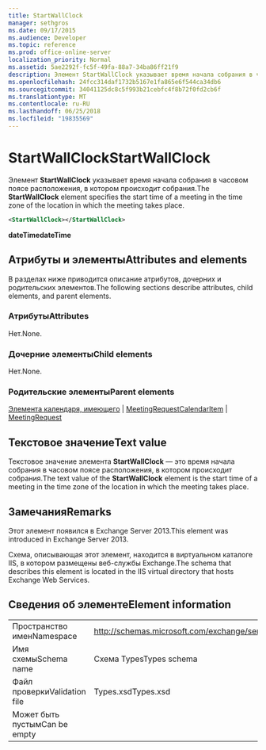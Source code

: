 ```yaml
---
title: StartWallClock
manager: sethgros
ms.date: 09/17/2015
ms.audience: Developer
ms.topic: reference
ms.prod: office-online-server
localization_priority: Normal
ms.assetid: 5ae2292f-fc5f-49fa-88a7-34ba86ff21f9
description: Элемент StartWallClock указывает время начала собрания в часовом поясе расположения, в котором происходит собрания.
ms.openlocfilehash: 24fcc314daf1732b5167e1fa865e6f544ca34db6
ms.sourcegitcommit: 34041125dc8c5f993b21cebfc4f8b72f0fd2cb6f
ms.translationtype: MT
ms.contentlocale: ru-RU
ms.lasthandoff: 06/25/2018
ms.locfileid: "19835569"
---
```

# <a name="startwallclock"></a><span data-ttu-id="ef824-103">StartWallClock</span><span class="sxs-lookup"><span data-stu-id="ef824-103">StartWallClock</span></span>

<span data-ttu-id="ef824-104">Элемент **StartWallClock** указывает время начала собрания в часовом поясе расположения, в котором происходит собрания.</span><span class="sxs-lookup"><span data-stu-id="ef824-104">The **StartWallClock** element specifies the start time of a meeting in the time zone of the location in which the meeting takes place.</span></span> 
  
```XML
<StartWallClock></StartWallClock>
```

<span data-ttu-id="ef824-105">**dateTime**</span><span class="sxs-lookup"><span data-stu-id="ef824-105">**dateTime**</span></span>

## <a name="attributes-and-elements"></a><span data-ttu-id="ef824-106">Атрибуты и элементы</span><span class="sxs-lookup"><span data-stu-id="ef824-106">Attributes and elements</span></span>

<span data-ttu-id="ef824-107">В разделах ниже приводится описание атрибутов, дочерних и родительских элементов.</span><span class="sxs-lookup"><span data-stu-id="ef824-107">The following sections describe attributes, child elements, and parent elements.</span></span>
  
### <a name="attributes"></a><span data-ttu-id="ef824-108">Атрибуты</span><span class="sxs-lookup"><span data-stu-id="ef824-108">Attributes</span></span>

<span data-ttu-id="ef824-109">Нет.</span><span class="sxs-lookup"><span data-stu-id="ef824-109">None.</span></span>
  
### <a name="child-elements"></a><span data-ttu-id="ef824-110">Дочерние элементы</span><span class="sxs-lookup"><span data-stu-id="ef824-110">Child elements</span></span>

<span data-ttu-id="ef824-111">Нет.</span><span class="sxs-lookup"><span data-stu-id="ef824-111">None.</span></span>
  
### <a name="parent-elements"></a><span data-ttu-id="ef824-112">Родительские элементы</span><span class="sxs-lookup"><span data-stu-id="ef824-112">Parent elements</span></span>

<span data-ttu-id="ef824-113">[Элемента календаря, имеющего](calendaritem.md) | [MeetingRequest](meetingrequest.md)</span><span class="sxs-lookup"><span data-stu-id="ef824-113">[CalendarItem](calendaritem.md) | [MeetingRequest](meetingrequest.md)</span></span>
  
## <a name="text-value"></a><span data-ttu-id="ef824-114">Текстовое значение</span><span class="sxs-lookup"><span data-stu-id="ef824-114">Text value</span></span>

<span data-ttu-id="ef824-115">Текстовое значение элемента **StartWallClock** — это время начала собрания в часовом поясе расположения, в котором происходит собрания.</span><span class="sxs-lookup"><span data-stu-id="ef824-115">The text value of the **StartWallClock** element is the start time of a meeting in the time zone of the location in which the meeting takes place.</span></span> 
  
## <a name="remarks"></a><span data-ttu-id="ef824-116">Замечания</span><span class="sxs-lookup"><span data-stu-id="ef824-116">Remarks</span></span>

<span data-ttu-id="ef824-117">Этот элемент появился в Exchange Server 2013.</span><span class="sxs-lookup"><span data-stu-id="ef824-117">This element was introduced in Exchange Server 2013.</span></span>
  
<span data-ttu-id="ef824-118">Схема, описывающая этот элемент, находится в виртуальном каталоге IIS, в котором размещены веб-службы Exchange.</span><span class="sxs-lookup"><span data-stu-id="ef824-118">The schema that describes this element is located in the IIS virtual directory that hosts Exchange Web Services.</span></span>
  
## <a name="element-information"></a><span data-ttu-id="ef824-119">Сведения об элементе</span><span class="sxs-lookup"><span data-stu-id="ef824-119">Element information</span></span>

|||
|:-----|:-----|
|<span data-ttu-id="ef824-120">Пространство имен</span><span class="sxs-lookup"><span data-stu-id="ef824-120">Namespace</span></span>  <br/> |http://schemas.microsoft.com/exchange/services/2006/types  <br/> |
|<span data-ttu-id="ef824-121">Имя схемы</span><span class="sxs-lookup"><span data-stu-id="ef824-121">Schema name</span></span>  <br/> |<span data-ttu-id="ef824-122">Схема Types</span><span class="sxs-lookup"><span data-stu-id="ef824-122">Types schema</span></span>  <br/> |
|<span data-ttu-id="ef824-123">Файл проверки</span><span class="sxs-lookup"><span data-stu-id="ef824-123">Validation file</span></span>  <br/> |<span data-ttu-id="ef824-124">Types.xsd</span><span class="sxs-lookup"><span data-stu-id="ef824-124">Types.xsd</span></span>  <br/> |
|<span data-ttu-id="ef824-125">Может быть пустым</span><span class="sxs-lookup"><span data-stu-id="ef824-125">Can be empty</span></span>  <br/> ||
   

